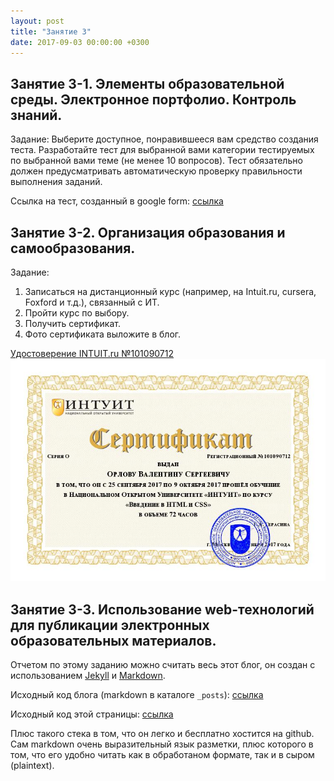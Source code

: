 ```yaml
---
layout: post
title: "Занятие 3"
date: 2017-09-03 00:00:00 +0300
---
```


## Занятие 3-1. Элементы образовательной среды. Электронное портфолио. Контроль знаний.
Задание: Выберите доступное, понравившееся вам средство создания теста. Разработайте тест для выбранной вами категории тестируемых по выбранной вами теме (не менее 10 вопросов). Тест обязательно должен предусматривать автоматическую проверку правильности выполнения заданий.

Ссылка на тест, созданный в google form: [ссылка](https://goo.gl/forms/pAZWI4CX6FkNmg0E3)

## Занятие 3-2. Организация образования и самообразования.
Задание:
1. Записаться на дистанционный курс (например, на Intuit.ru, cursera, Foxford и т.д.), связанный с ИТ.
2. Пройти  курс по выбору.
3. Получить сертификат.
4. Фото сертификата выложите в блог.

[Удостоверение INTUIT.ru №101090712](http://www.intuit.ru/verifydiplomas/101090712)
![Удостоверение INTUIT.ru №101090712](/Nekommerch-2-1090712-ORF.jpg)

## Занятие 3-3. Использование web-технологий для публикации электронных образовательных материалов.
Отчетом по этому заданию можно считать весь этот блог, он создан с использованием [Jekyll](http://jekyllrb.com/) и [Markdown](https://ru.wikipedia.org/wiki/Markdown).

Исходный код блога (markdown в каталоге ```_posts```): [ссылка](https://github.com/xunto-ktpd/xunto-ktpd.github.io)

Исходный код этой страницы: [ссылка](https://github.com/xunto-ktpd/xunto-ktpd.github.io/blob/master/_posts/2017-09-20-lab3-3.md)

Плюс такого стека в том, что он легко и бесплатно хостится на github. Сам markdown очень выразительный язык разметки, плюс которого в том, что его удобно читать как в обработаном формате, так и в сыром (plaintext).
